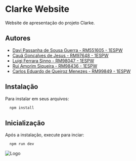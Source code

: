 # Clarke Website

Website de apresentação do projeto Clarke.

 
## Autores

- [Davi Passanha de Sousa Guerra - RM551605 - 1ESPW ](https://www.github.com/daviguerra05)
- [Cauã Gonçalves de Jesus - RM97648 - 1ESPW ](https://www.github.com/dejesuscaua)
- [Luigi Ferrara Sinno - RM98047 - 1ESPW ](https://www.github.com/luigiferrarasinno)
- [Rui Amorim Siqueira - RM98436 - 1ESPW](https://www.github.com/ruiasiqueira)
- [Carlos Eduardo de Queiroz Menezes - RM99849 - 1ESPW](https://www.github.com/Carlosqmenezes)


## Instalação

Para instalar em seus arquivos:

```bash
  npm install
```
    
## Inicialização

Após a instalação, execute para inciar:

```bash
  npm run dev
```


![Logo](https://i.pinimg.com/originals/2b/eb/dc/2bebdcec5d81df477cf9a48d7347af71.gif)

